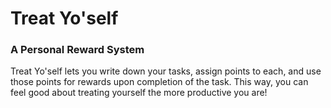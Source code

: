 # Treat Yo'self
### A Personal Reward System

Treat Yo'self lets you write down your tasks, assign points to each, and use those points for rewards upon completion of the task.
This way, you can feel good about treating yourself the more productive you are!
